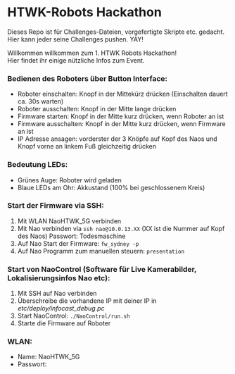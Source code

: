 # HTWK-Robots Hackathon

Dieses Repo ist für Challenges-Dateien, vorgefertigte Skripte etc. gedacht. Hier kann jeder seine Challenges pushen.
YAY!  

Willkommen willkommen zum 1. HTWK Robots Hackathon!  
Hier findet ihr einige nützliche Infos zum Event.  

### Bedienen des Roboters über Button Interface:
* Roboter einschalten: Knopf in der Mittekürz drücken (Einschalten dauert ca. 30s warten)
* Roboter ausschalten: Knopf in der Mitte lange drücken
* Firmware starten: Knopf in der Mitte kurz drücken, wenn Roboter an ist
* Firmware ausschalten: Knopf in der Mitte kurz drücken, wenn Firmware an ist
* IP Adresse ansagen: vorderster der 3 Knöpfe auf Kopf des Naos und Knopf vorne an linkem Fuß gleichzeitig drücken
   

### Bedeutung LEDs:
* Grünes Auge: Roboter wird geladen
* Blaue LEDs am Ohr: Akkustand (100% bei geschlossenem Kreis)
 

### Start der Firmware via SSH:
1. Mit WLAN NaoHTWK_5G verbinden
2. Mit Nao verbinden via `ssh nao@10.0.13.XX` (XX ist die Nummer auf Kopf des Naos)
   Passwort: Todesmaschine
3. Auf Nao Start der Firmware: `fw_sydney -p`
4. Auf Nao Programm zum manuellen steuern: `presentation`

### Start von NaoControl (Software für Live Kamerabilder, Lokalisierungsinfos Nao etc):
1. Mit SSH auf Nao verbinden
2. Überschreibe die vorhandene IP mit deiner IP in *etc/deploy/infocast_debug.pc*
3. Start NaoControl: `./NaoControl/run.sh`
4. Starte die Firmware auf Roboter

### WLAN:
* Name: NaoHTWK_5G
* Passwort: 

